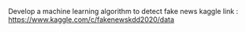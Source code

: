 Develop a machine learning algorithm to detect fake news
kaggle link : https://www.kaggle.com/c/fakenewskdd2020/data
